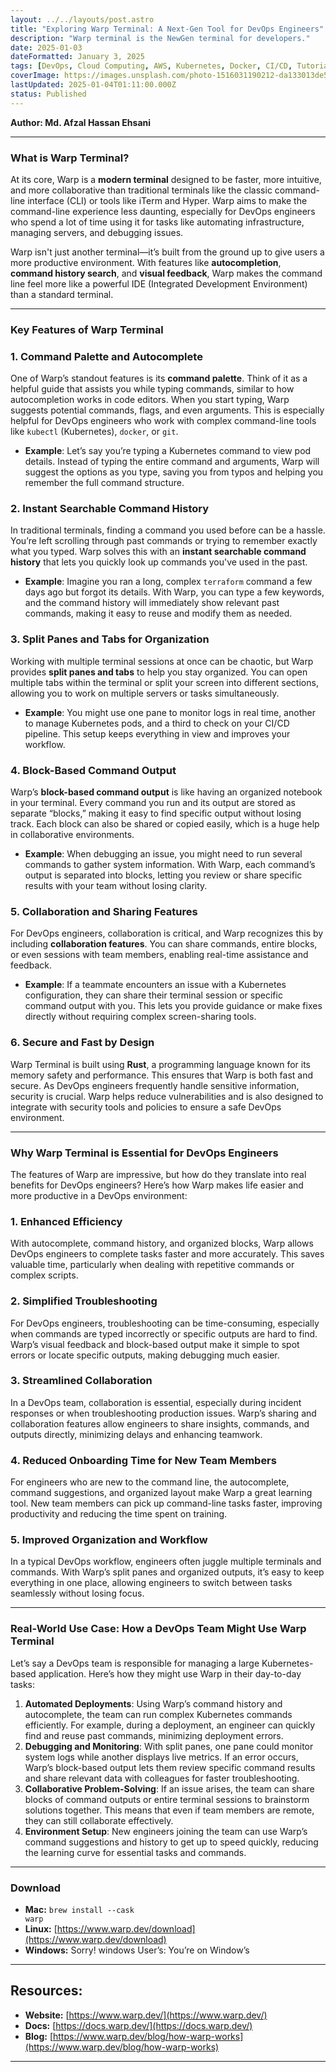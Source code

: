 ```yaml
---
layout: ../../layouts/post.astro
title: "Exploring Warp Terminal: A Next-Gen Tool for DevOps Engineers"
description: "Warp terminal is the NewGen terminal for developers."
date: 2025-01-03
dateFormatted: January 3, 2025
tags: [DevOps, Cloud Computing, AWS, Kubernetes, Docker, CI/CD, Tutorials]
coverImage: https://images.unsplash.com/photo-1516031190212-da133013de50?ixlib=rb-4.0.3&q=85&fm=jpg&crop=entropy&cs=srgb
lastUpdated: 2025-01-04T01:11:00.000Z
status: Published
---
```



<strong>Author: Md. Afzal Hassan Ehsani</strong>


---


### What is Warp Terminal?


At its core, Warp is a <strong>modern terminal</strong> designed to be faster, more intuitive, and more collaborative than traditional terminals like the classic command-line interface (CLI) or tools like iTerm and Hyper. Warp aims to make the command-line experience less daunting, especially for DevOps engineers who spend a lot of time using it for tasks like automating infrastructure, managing servers, and debugging issues.


Warp isn't just another terminal—it’s built from the ground up to give users a more productive environment. With features like <strong>autocompletion</strong>, <strong>command history search</strong>, and <strong>visual feedback</strong>, Warp makes the command line feel more like a powerful IDE (Integrated Development Environment) than a standard terminal.


---


### Key Features of Warp Terminal


### 1. <strong>Command Palette and Autocomplete</strong>


One of Warp’s standout features is its <strong>command palette</strong>. Think of it as a helpful guide that assists you while typing commands, similar to how autocompletion works in code editors. When you start typing, Warp suggests potential commands, flags, and even arguments. This is especially helpful for DevOps engineers who work with complex command-line tools like <code class="inline-code">kubectl</code> (Kubernetes), <code class="inline-code">docker</code>, or <code class="inline-code">git</code>.

- <strong>Example</strong>: Let’s say you’re typing a Kubernetes command to view pod details. Instead of typing the entire command and arguments, Warp will suggest the options as you type, saving you from typos and helping you remember the full command structure.

### 2. <strong>Instant Searchable Command History</strong>


In traditional terminals, finding a command you used before can be a hassle. You’re left scrolling through past commands or trying to remember exactly what you typed. Warp solves this with an <strong>instant searchable command history</strong> that lets you quickly look up commands you've used in the past.

- <strong>Example</strong>: Imagine you ran a long, complex <code class="inline-code">terraform</code> command a few days ago but forgot its details. With Warp, you can type a few keywords, and the command history will immediately show relevant past commands, making it easy to reuse and modify them as needed.

### 3. <strong>Split Panes and Tabs for Organization</strong>


Working with multiple terminal sessions at once can be chaotic, but Warp provides <strong>split panes and tabs</strong> to help you stay organized. You can open multiple tabs within the terminal or split your screen into different sections, allowing you to work on multiple servers or tasks simultaneously.

- <strong>Example</strong>: You might use one pane to monitor logs in real time, another to manage Kubernetes pods, and a third to check on your CI/CD pipeline. This setup keeps everything in view and improves your workflow.

### 4. <strong>Block-Based Command Output</strong>


Warp’s <strong>block-based command output</strong> is like having an organized notebook in your terminal. Every command you run and its output are stored as separate “blocks,” making it easy to find specific output without losing track. Each block can also be shared or copied easily, which is a huge help in collaborative environments.

- <strong>Example</strong>: When debugging an issue, you might need to run several commands to gather system information. With Warp, each command’s output is separated into blocks, letting you review or share specific results with your team without losing clarity.

### 5. <strong>Collaboration and Sharing Features</strong>


For DevOps engineers, collaboration is critical, and Warp recognizes this by including <strong>collaboration features</strong>. You can share commands, entire blocks, or even sessions with team members, enabling real-time assistance and feedback.

- <strong>Example</strong>: If a teammate encounters an issue with a Kubernetes configuration, they can share their terminal session or specific command output with you. This lets you provide guidance or make fixes directly without requiring complex screen-sharing tools.

### 6. <strong>Secure and Fast by Design</strong>


Warp Terminal is built using <strong>Rust</strong>, a programming language known for its memory safety and performance. This ensures that Warp is both fast and secure. As DevOps engineers frequently handle sensitive information, security is crucial. Warp helps reduce vulnerabilities and is also designed to integrate with security tools and policies to ensure a safe DevOps environment.


---


### Why Warp Terminal is Essential for DevOps Engineers


The features of Warp are impressive, but how do they translate into real benefits for DevOps engineers? Here’s how Warp makes life easier and more productive in a DevOps environment:


### 1. <strong>Enhanced Efficiency</strong>


With autocomplete, command history, and organized blocks, Warp allows DevOps engineers to complete tasks faster and more accurately. This saves valuable time, particularly when dealing with repetitive commands or complex scripts.


### 2. <strong>Simplified Troubleshooting</strong>


For DevOps engineers, troubleshooting can be time-consuming, especially when commands are typed incorrectly or specific outputs are hard to find. Warp’s visual feedback and block-based output make it simple to spot errors or locate specific outputs, making debugging much easier.


### 3. <strong>Streamlined Collaboration</strong>


In a DevOps team, collaboration is essential, especially during incident responses or when troubleshooting production issues. Warp’s sharing and collaboration features allow engineers to share insights, commands, and outputs directly, minimizing delays and enhancing teamwork.


### 4. <strong>Reduced Onboarding Time for New Team Members</strong>


For engineers who are new to the command line, the autocomplete, command suggestions, and organized layout make Warp a great learning tool. New team members can pick up command-line tasks faster, improving productivity and reducing the time spent on training.


### 5. <strong>Improved Organization and Workflow</strong>


In a typical DevOps workflow, engineers often juggle multiple terminals and commands. With Warp’s split panes and organized outputs, it’s easy to keep everything in one place, allowing engineers to switch between tasks seamlessly without losing focus.


---


### Real-World Use Case: How a DevOps Team Might Use Warp Terminal


Let’s say a DevOps team is responsible for managing a large Kubernetes-based application. Here’s how they might use Warp in their day-to-day tasks:

1. <strong>Automated Deployments</strong>: Using Warp’s command history and autocomplete, the team can run complex Kubernetes commands efficiently. For example, during a deployment, an engineer can quickly find and reuse past commands, minimizing deployment errors.
2. <strong>Debugging and Monitoring</strong>: With split panes, one pane could monitor system logs while another displays live metrics. If an error occurs, Warp’s block-based output lets them review specific command results and share relevant data with colleagues for faster troubleshooting.
3. <strong>Collaborative Problem-Solving</strong>: If an issue arises, the team can share blocks of command outputs or entire terminal sessions to brainstorm solutions together. This means that even if team members are remote, they can still collaborate effectively.
4. <strong>Environment Setup</strong>: New engineers joining the team can use Warp’s command suggestions and history to get up to speed quickly, reducing the learning curve for essential tasks and commands.

---


### Download

- <strong>Mac:</strong> <code class="inline-code">brew install --cask warp</code>
- <strong>Linux:</strong> [https://www.warp.dev/download](https://www.warp.dev/download)
- <strong>Windows:</strong> Sorry! windows User’s: You’re on Window’s

---


## Resources:

- <strong>Website:</strong> [https://www.warp.dev/](https://www.warp.dev/)
- <strong>Docs:</strong> [https://docs.warp.dev/](https://docs.warp.dev/)
- <strong>Blog:</strong> [https://www.warp.dev/blog/how-warp-works](https://www.warp.dev/blog/how-warp-works)

---

